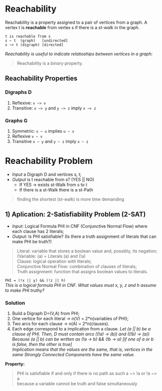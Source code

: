 # Reachability
Reachability is a property assigned to a pair of vertices from a graph. A vertex t is **reachable** from vertex s if there is a *st-walk* in the graph.

```
t is reachable from s
s ~ t  (graph)   [undirected]
s ~> t (digraph) [directed]
```

*Reachability is useful to indicate relatioships between vertices in a graph:*
> Reachability is a *binary* property.

## Reachability Properties
### Digraphs D
1. Reflexive: `v ~> v`
2. Transitive: `x ~> y` and `y ~> z` imply `x ~> z`
### Graphs G
1. Symmetric: `v ~ u` implies `u ~ v`
2. Reflexive `v ~ v`
3. Transitive `x ~ y` and `y ~ z` imply `x ~ z`


# Reachability Problem
- *Input* a Digraph D and vertices s, t;
- *Output* is t reachable from s? (YES || NO)
  - If YES -> exists st-Walk from s to t
  - If there is a st-Walk there is a st-Path

> finding the shortest (st-walk) is more time demanding

## 1) Aplication: 2-Satisfiability Problem (2-SAT)
- *Input:* Logical Formula PHI in CNF (Conjunctive Normal Flow) where each clause has 2 literals;
- *Output:* Is PHI satisfiable? (Is there a truth assignment of literals that can make PHI be truth?)

> Literal: variable that stores a boolean value and, possibly, its negation; (Variable: (a) = Literals (a) and (!a)<br>
> Clause: logical operation with literals;<br>
> Conjunctive Normal Flow: combination of clauses of literals;<br>
> Truth assignment: function that assigns boolean values to literals.

`PHI = (!x || y) && (!z || h)`<br>
*This is a logical formula PHI in CNF. What values must x, y, z and h assume to make PHI truthy?*

### Solution
1. Build a Digraph D=(V,A) from PHI;
2. One vertice for each literal -> n(V) = 2*n(variables of PHI);
3. Two arcs for each clause -> n(A) = 2*n(clauses).<br>
4. Each edge correspond to a implication from a clause. 
*Let (a || b) be a clause of PHI. Then, D must contain arcs ((!a) -> (b)) and ((!b) -> (a))*<br/>
*Because (a || b) can be written as (!a -> b) && (!b -> a) [if one of a or b is false, then the other is true]*<br/>
*Implication means that the values are the same, that is, vertices in the same Strongly Connected Components have the same value.*

**Property:**
> PHI is satisfiable if and only if there is no path as such a ~> !a or !a ~> a<br>
> because a variable cannot be truth and false simultaneously